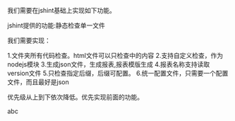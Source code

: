 我们需要在jshint基础上实现如下功能。

jshint提供的功能:静态检查单一文件

我们需要实现：

1.文件夹所有代码检查。html文件可以只检查<script></script>中的内容
2.支持自定义检查，作为nodejs模块
3.生成json文件，生成报表,报表模版生成
4.报表名称支持读取version文件
5.只检查指定后缀，后缀可配置。
6.统一配置文件，只需要一个配置文件，而且最好是json


优先级从上到下依次降低。优先实现前面的功能。

abc

